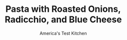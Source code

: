 ---
layout: ../../layouts/MarkdownPostLayout.astro
title: Pasta with Roasted Onions, Radicchio, and Blue Cheese
author: America's Test Kitchen
pubDate: 2023-03-15
description: "The cooking water and cheese merge to form a creamy sauce that softens the bitterness of the radicchio."
image_url: https://res.cloudinary.com/hksqkdlah/image/upload/ar_1:1,c_fill,dpr_2.0,f_auto,fl_lossy.progressive.strip_profile,g_faces:auto,q_auto:low,w_344/10482_sfs-pasta-with-roasted-onions-radicchio-and-blue-cheese-07
tags: ["Main Courses","Pasta","Weeknight"]
calories: 2560
protein: 23
carbohydrates: 93
fats: 
fiber: 5
ingredients: ["1 pound, campanelle, fusilli, or penne",", Salt and pepper","2 tablespoons, olive oil","2 , onions, halved and sliced thin","1 head, radicchio (10 ounces), cored and sliced thin","2 , garlic cloves, minced","1 tablespoon, balsamic vinegar","4 ounces, blue cheese, crumbled (1 cup)","1/2 cup, chopped fresh basil","1/2 cup, walnuts, toasted and chopped coarse"]
serves: 4
time: "30 minutes"
instructions: ["Bring 4 quarts water to boil in large pot. Add pasta and 1 tablespoon salt and cook, stirring often, until al dente. Reserve 1 cup cooking water, then drain pasta and return it to pot.","Meanwhile, heat oil in 12-inch nonstick skillet over medium-high heat until shimmering. Add onions, radicchio, and 1 teaspoon salt and cook, covered, for 5 minutes. Uncover and continue to cook, stirring occasionally, until vegetables are soft and edges are browned, about 8 minutes. Add garlic and cook until fragrant, about 30 seconds. Off heat, stir in vinegar.","Add vegetables, blue cheese, basil, walnuts, and ¼ cup reserved pasta water to pasta and toss to combine. Add more cooking water to loosen sauce as needed. Season with salt and pepper to taste. Serve."]
nutrition: ["631 mg Potassium","390 mg Phosphorus","235 mg Calcium","2 mg Iron","85 mg Magnesium","618 mg Sodium","3 mg Zinc","18 g Fat","2 mg Niacin (B3)","7 g Monounsaturated","1 g Polyunsaturated","8 mg Vitamin C","25 mg Cholesterol","7 g Saturated","5 g Fiber","83 µg Folate (food)","5 g Sugars","199 µg Vitamin K","126 g Water","93 g Carbs","83 µg Folate equivalent (total)","23 g Protein","2 mg Vitamin E","75 µg Vitamin A","640 kcal Energy","2560 calories"]
notes: "Serve with Parmesan cheese."
---